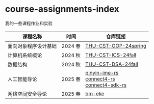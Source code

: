 # course-assignments-index
我的一些课程作业和实验

| 课程名称             | 时间    | 仓库链接                                                     |
| -------------------- | ------- | ------------------------------------------------------------ |
| 面向对象程序设计基础 | 2024 春 | [THU-CST-OOP-24spring](https://github.com/tfia/THU-CST-OOP-24spring) |
| 计算机系统概论       | 2024 秋 | [THU-CST-ICS-24fall](https://github.com/tfia/THU-CST-ICS-24fall) |
| 数据结构             | 2024 秋 | [THU-CST-DSA-24fall](https://github.com/tfia/THU-CST-DSA-24fall) |
| 人工智能导论          | 2025 春 | [pinyin-ime-rs](https://github.com/tfia/pinyin-ime-rs)<br /> [connect4-rs](https://github.com/tfia/connect4-rs)<br />  [connect4-sdk-rs](https://github.com/tfia/connect4-sdk-rs)|
| 网络空间安全导论    | 2025 春 | [bm-eke](https://github.com/tfia/bm-eke) |
